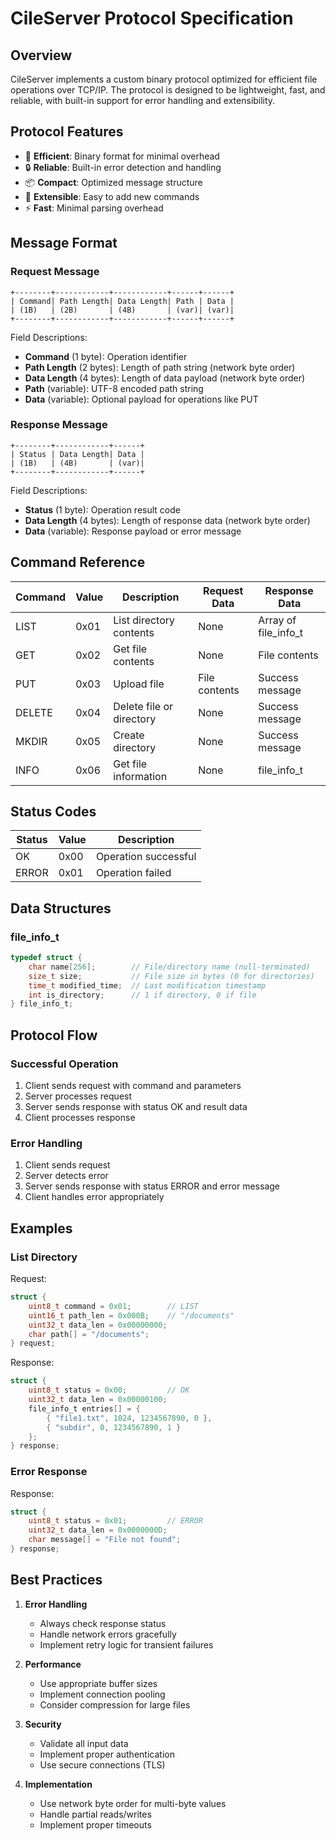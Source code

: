 # CileServer Protocol Specification

## Overview

CileServer implements a custom binary protocol optimized for efficient file operations over TCP/IP. The protocol is designed to be lightweight, fast, and reliable, with built-in support for error handling and extensibility.

## Protocol Features

- 🚀 **Efficient**: Binary format for minimal overhead
- 🔒 **Reliable**: Built-in error detection and handling
- 📦 **Compact**: Optimized message structure
- 🔄 **Extensible**: Easy to add new commands
- ⚡ **Fast**: Minimal parsing overhead

## Message Format

### Request Message

```
+--------+------------+------------+------+------+
| Command| Path Length| Data Length| Path | Data |
| (1B)   | (2B)       | (4B)       | (var)| (var)|
+--------+------------+------------+------+------+
```

Field Descriptions:
- **Command** (1 byte): Operation identifier
- **Path Length** (2 bytes): Length of path string (network byte order)
- **Data Length** (4 bytes): Length of data payload (network byte order)
- **Path** (variable): UTF-8 encoded path string
- **Data** (variable): Optional payload for operations like PUT

### Response Message

```
+--------+------------+------+
| Status | Data Length| Data |
| (1B)   | (4B)       | (var)|
+--------+------------+------+
```

Field Descriptions:
- **Status** (1 byte): Operation result code
- **Data Length** (4 bytes): Length of response data (network byte order)
- **Data** (variable): Response payload or error message

## Command Reference

| Command | Value | Description                   | Request Data                | Response Data               |
|---------|-------|-------------------------------|----------------------------|----------------------------|
| LIST    | 0x01  | List directory contents       | None                       | Array of file_info_t       |
| GET     | 0x02  | Get file contents             | None                       | File contents              |
| PUT     | 0x03  | Upload file                   | File contents              | Success message            |
| DELETE  | 0x04  | Delete file or directory      | None                       | Success message            |
| MKDIR   | 0x05  | Create directory              | None                       | Success message            |
| INFO    | 0x06  | Get file information          | None                       | file_info_t                |

## Status Codes

| Status | Value | Description                   |
|--------|-------|-------------------------------|
| OK     | 0x00  | Operation successful          |
| ERROR  | 0x01  | Operation failed              |

## Data Structures

### file_info_t

```c
typedef struct {
    char name[256];        // File/directory name (null-terminated)
    size_t size;           // File size in bytes (0 for directories)
    time_t modified_time;  // Last modification timestamp
    int is_directory;      // 1 if directory, 0 if file
} file_info_t;
```

## Protocol Flow

### Successful Operation

1. Client sends request with command and parameters
2. Server processes request
3. Server sends response with status OK and result data
4. Client processes response

### Error Handling

1. Client sends request
2. Server detects error
3. Server sends response with status ERROR and error message
4. Client handles error appropriately

## Examples

### List Directory

Request:
```c
struct {
    uint8_t command = 0x01;        // LIST
    uint16_t path_len = 0x000B;    // "/documents"
    uint32_t data_len = 0x00000000;
    char path[] = "/documents";
} request;
```

Response:
```c
struct {
    uint8_t status = 0x00;         // OK
    uint32_t data_len = 0x00000100;
    file_info_t entries[] = {
        { "file1.txt", 1024, 1234567890, 0 },
        { "subdir", 0, 1234567890, 1 }
    };
} response;
```

### Error Response

Response:
```c
struct {
    uint8_t status = 0x01;         // ERROR
    uint32_t data_len = 0x0000000D;
    char message[] = "File not found";
} response;
```

## Best Practices

1. **Error Handling**
   - Always check response status
   - Handle network errors gracefully
   - Implement retry logic for transient failures

2. **Performance**
   - Use appropriate buffer sizes
   - Implement connection pooling
   - Consider compression for large files

3. **Security**
   - Validate all input data
   - Implement proper authentication
   - Use secure connections (TLS)

4. **Implementation**
   - Use network byte order for multi-byte values
   - Handle partial reads/writes
   - Implement proper timeouts 